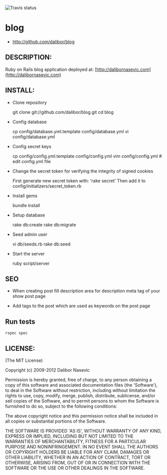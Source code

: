 ![Travis status](https://travis-ci.org/dalibor/blog.png)

# blog

* http://github.com/dalibor/blog

## DESCRIPTION:

Ruby on Rails blog application deployed at: [http://dalibornasevic.com](http://dalibornasevic.com)

## INSTALL:

- Clone repository

    git clone git://github.com/dalibor/blog.git
    cd blog

- Config database

    cp config/database.yml.template config/database.yml
    vi config/database.yml

- Config secret keys

    cp config/config.yml.template config/config.yml
    vim config/config.yml # edit config.yml file

- Change the secret token for verifying the integrity of signed cookies

    First generate new secret token with: 'rake secret'
    Then add it to config/initializers/secret_token.rb

- Install gems

    bundle install

- Setup database

    rake db:create
    rake db:migrate

- Seed admin user

    vi db/seeds.rb
    rake db:seed

- Start the server

    ruby script/server

## SEO

- When creating post fill description area for description meta tag of your show post page

- Add tags to the post which are used as keywords on the post page

## Run tests

    rspec spec

## LICENSE:

(The MIT License)

Copyright (c) 2009-2012 Dalibor Nasevic

Permission is hereby granted, free of charge, to any person obtaining
a copy of this software and associated documentation files (the
'Software'), to deal in the Software without restriction, including
without limitation the rights to use, copy, modify, merge, publish,
distribute, sublicense, and/or sell copies of the Software, and to
permit persons to whom the Software is furnished to do so, subject to
the following conditions:

The above copyright notice and this permission notice shall be
included in all copies or substantial portions of the Software.

THE SOFTWARE IS PROVIDED 'AS IS', WITHOUT WARRANTY OF ANY KIND,
EXPRESS OR IMPLIED, INCLUDING BUT NOT LIMITED TO THE WARRANTIES OF
MERCHANTABILITY, FITNESS FOR A PARTICULAR PURPOSE AND NONINFRINGEMENT.
IN NO EVENT SHALL THE AUTHORS OR COPYRIGHT HOLDERS BE LIABLE FOR ANY
CLAIM, DAMAGES OR OTHER LIABILITY, WHETHER IN AN ACTION OF CONTRACT,
TORT OR OTHERWISE, ARISING FROM, OUT OF OR IN CONNECTION WITH THE
SOFTWARE OR THE USE OR OTHER DEALINGS IN THE SOFTWARE.
